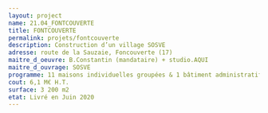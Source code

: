```yaml
---
layout: project
name: 21.04_FONTCOUVERTE
title: FONTCOUVERTE
permalink: projets/fontcouverte
description: Construction d’un village SOSVE
adresse: route de la Sauzaie, Foncouverte (17)
maitre_d_oeuvre: B.Constantin (mandataire) + studio.AQUI
maitre_d_ouvrage: SOSVE
programme: 11 maisons individuelles groupées & 1 bâtiment administratif
cout: 6,1 M€ H.T.
surface: 3 200 m2
etat: Livré en Juin 2020
---
```

